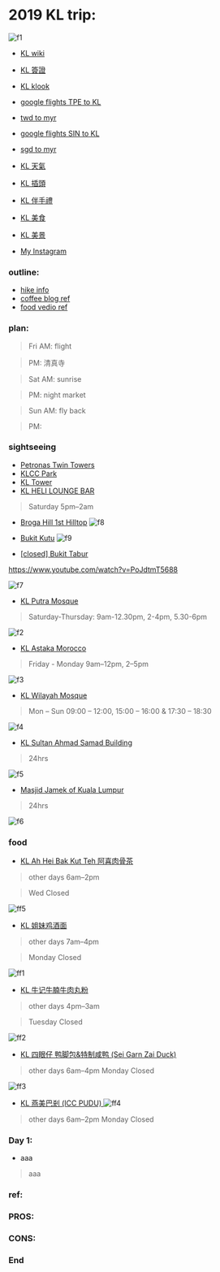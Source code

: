 # 2019 KL trip:
![f1](https://github.com/HCH1/blog/blob/master/fig/kl1.png)

- [KL wiki](https://www.google.com.tw/search?source=hp&ei=JzIkXMrUB42y9QOcxZ6YAg&q=KL+wiki)
- [KL 簽證](https://www.google.com.tw/search?source=hp&ei=JzIkXMrUB42y9QOcxZ6YAg&q=KL+簽證)
- [KL klook](https://www.google.com.tw/search?source=hp&ei=JzIkXMrUB42y9QOcxZ6YAg&q=KL+klook)

- [google flights TPE to KL](https://www.google.com.tw/search?source=hp&ei=JzIkXMrUB42y9QOcxZ6YAg&q=google+flights+TPE+to+KL)
- [twd to myr](https://www.google.com.tw/search?source=hp&ei=JzIkXMrUB42y9QOcxZ6YAg&q=twd+to+myr)
- [google flights SIN to KL](https://www.google.com.tw/search?source=hp&ei=JzIkXMrUB42y9QOcxZ6YAg&q=google+flights+SIN+to+KL)
- [sgd to myr](https://www.google.com.tw/search?source=hp&ei=JzIkXMrUB42y9QOcxZ6YAg&q=sgd+to+myr)
- [KL 天氣](https://www.google.com.tw/search?source=hp&ei=JzIkXMrUB42y9QOcxZ6YAg&q=KL+天氣)
- [KL 插頭](https://www.google.com.tw/search?source=hp&ei=JzIkXMrUB42y9QOcxZ6YAg&q=KL+插頭)
- [KL 伴手禮](https://www.google.com.tw/search?source=hp&ei=JzIkXMrUB42y9QOcxZ6YAg&q=KL+伴手禮)
- [KL 美食](https://www.google.com.tw/search?source=hp&ei=JzIkXMrUB42y9QOcxZ6YAg&q=KL+美食)
- [KL 美景](https://www.google.com.tw/search?source=hp&ei=JzIkXMrUB42y9QOcxZ6YAg&q=KL+美景)
- [My Instagram](https://www.instagram.com/redbox111)
### outline:
- [hike info](https://iwannatravel.com.sg/malaysia/broga-hill-bukit-tabur-2d2n)
- [coffee blog ref](https://klfoodie.com/10-instagrammable-garden-inspired-cafes-in-kl-pj-to-spice-up-your-feed/)
- [food vedio ref](http://babyqueen32.pixnet.net/blog/post/172505415-%E9%A6%AC%E4%BE%86%E8%A5%BF%E4%BA%9E%E4%BA%BA%E9%83%BD%E6%8E%A8%E8%96%A6%E7%9A%84-%E5%90%89%E9%9A%86%E5%9D%A110%E5%A4%A7%E5%BF%85%E5%90%83%E7%BE%8E%E9%A3%9F)

### plan:
> Fri AM: flight

> PM: 清真寺

> Sat AM: sunrise 

> PM: night market

> Sun AM: fly back

> PM: 

### sightseeing
- [Petronas Twin Towers](https://www.google.com.tw/search?source=hp&ei=JzIkXMrUB42y9QOcxZ6YAg&q=Petronas+Twin+Towers)
- [KLCC Park](https://www.google.com.tw/search?source=hp&ei=JzIkXMrUB42y9QOcxZ6YAg&q=KLCC+Park)
- [KL Tower](https://www.google.com.tw/search?source=hp&ei=JzIkXMrUB42y9QOcxZ6YAg&q=KL+Tower)
- [KL HELI LOUNGE BAR](https://www.google.com.tw/search?source=hp&ei=JzIkXMrUB42y9QOcxZ6YAg&q=KL+HELI+LOUNGE+BAR)
> Saturday 5pm–2am
- [Broga Hill 1st Hilltop](https://www.google.com.tw/search?source=hp&ei=JzIkXMrUB42y9QOcxZ6YAg&q=Broga+Hill+1st+Hilltop)
![f8](https://github.com/HCH1/blog/blob/master/fig/kl8.JPG)

- [Bukit Kutu](https://www.google.com.tw/search?source=hp&ei=JzIkXMrUB42y9QOcxZ6YAg&q=Bukit+Kutu)
![f9](https://github.com/HCH1/blog/blob/master/fig/kl9.JPG)

- [[closed] Bukit Tabur](https://www.google.com.tw/search?source=hp&ei=JzIkXMrUB42y9QOcxZ6YAg&q=Bukit+Tabur)

https://www.youtube.com/watch?v=PoJdtmT5688

![f7](https://github.com/HCH1/blog/blob/master/fig/kl7.JPG)

- [KL Putra Mosque](https://www.google.com.tw/search?source=hp&ei=JzIkXMrUB42y9QOcxZ6YAg&q=KL+Putra+Mosque)
> Saturday-Thursday: 9am-12.30pm, 2-4pm, 5.30-6pm

![f2](https://github.com/HCH1/blog/blob/master/fig/kl2.png)

- [KL Astaka Morocco](https://www.google.com.tw/search?source=hp&ei=JzIkXMrUB42y9QOcxZ6YAg&q=KL+Astaka+Morocco)
> Friday - Monday	9am–12pm, 2–5pm

![f3](https://github.com/HCH1/blog/blob/master/fig/kl3.png)

- [KL Wilayah Mosque](https://www.google.com.tw/search?source=hp&ei=JzIkXMrUB42y9QOcxZ6YAg&q=KL+Wilayah+Mosque)
> Mon – Sun 09:00 – 12:00, 15:00 – 16:00 & 17:30 – 18:30

![f4](https://github.com/HCH1/blog/blob/master/fig/kl4.png)

- [KL Sultan Ahmad Samad Building](https://www.google.com.tw/search?source=hp&ei=JzIkXMrUB42y9QOcxZ6YAg&q=KL+Sultan+Ahmad+Samad+Building)
> 24hrs

![f5](https://github.com/HCH1/blog/blob/master/fig/kl5.png)

- [Masjid Jamek of Kuala Lumpur](https://www.google.com.tw/search?source=hp&ei=JzIkXMrUB42y9QOcxZ6YAg&q=Masjid+Jamek+of+Kuala+Lumpur)
> 24hrs

![f6](https://github.com/HCH1/blog/blob/master/fig/kl6.png)

### food
- [KL Ah Hei Bak Kut Teh 阿喜肉骨茶](https://www.google.com.tw/search?source=hp&ei=JzIkXMrUB42y9QOcxZ6YAg&q=KL+Ah+Hei+Bak+Kut+Teh)
> other days	6am–2pm

> Wed	Closed

![ff5](https://github.com/HCH1/blog/blob/master/fig/kl%20f5.JPG)

- [KL 姐妹鸡酒面](https://www.google.com.tw/search?source=hp&ei=JzIkXMrUB42y9QOcxZ6YAg&q=KL+姐妹鸡酒面)
> other days	7am–4pm

> Monday	Closed

![ff1](https://github.com/HCH1/blog/blob/master/fig/kl%20f1.png)

- [KL 牛记牛腩牛肉丸粉](https://www.google.com.tw/search?source=hp&ei=JzIkXMrUB42y9QOcxZ6YAg&q=KL+牛记牛腩牛肉丸粉)
> other days	4pm–3am

> Tuesday	Closed

![ff2](https://github.com/HCH1/blog/blob/master/fig/kl%20f2.png)

- [KL 四眼仔 鸭脚包&特制咸鸭 (Sei Garn Zai Duck)](https://www.google.com.tw/search?source=hp&ei=JzIkXMrUB42y9QOcxZ6YAg&q=KL+四眼仔+鸭脚包&特制咸鸭+(Sei+Garn+Zai+Duck))
> other days 6am–4pm
Monday	Closed

![ff3](https://github.com/HCH1/blog/blob/master/fig/kl%20f3.png)

- [KL 燕美巴剎 (ICC PUDU) ](https://www.google.com.tw/search?source=hp&ei=JzIkXMrUB42y9QOcxZ6YAg&q=KL+燕美巴剎+(ICC+PUDU)+)
![ff4](https://github.com/HCH1/blog/blob/master/fig/kl%20f4.png)
> other days	6am–2pm
> Monday	Closed

### Day 1: 
- aaa
> aaa

### ref:
### PROS:
### CONS:
### End
